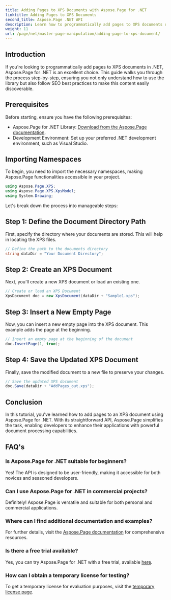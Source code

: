 ```yaml
---
title: Adding Pages to XPS Documents with Aspose.Page for .NET
linktitle: Adding Pages to XPS Documents
second_title: Aspose.Page .NET API
description: Learn how to programmatically add pages to XPS documents using Aspose.Page for .NET. This comprehensive guide covers prerequisites, code examples, and FAQs.
weight: 11
url: /page/net/master-page-manipulation/adding-page-to-xps-document/
---
```

## Introduction

If you're looking to programmatically add pages to XPS documents in .NET, Aspose.Page for .NET is an excellent choice. This guide walks you through the process step-by-step, ensuring you not only understand how to use the library but also follow SEO best practices to make this content easily discoverable.

## Prerequisites

Before starting, ensure you have the following prerequisites:

- Aspose.Page for .NET Library: [Download from the Aspose.Page documentation](https://reference.aspose.com/page/net/).
- Development Environment: Set up your preferred .NET development environment, such as Visual Studio.

## Importing Namespaces

To begin, you need to import the necessary namespaces, making Aspose.Page functionalities accessible in your project.

```csharp
using Aspose.Page.XPS;
using Aspose.Page.XPS.XpsModel;
using System.Drawing;
```

Let's break down the process into manageable steps:

## Step 1: Define the Document Directory Path

First, specify the directory where your documents are stored. This will help in locating the XPS files.

```csharp
// Define the path to the documents directory
string dataDir = "Your Document Directory";
```

## Step 2: Create an XPS Document

Next, you'll create a new XPS document or load an existing one.

```csharp
// Create or load an XPS Document
XpsDocument doc = new XpsDocument(dataDir + "Sample1.xps");
```

## Step 3: Insert a New Empty Page

Now, you can insert a new empty page into the XPS document. This example adds the page at the beginning.

```csharp
// Insert an empty page at the beginning of the document
doc.InsertPage(1, true);
```

## Step 4: Save the Updated XPS Document

Finally, save the modified document to a new file to preserve your changes.

```csharp
// Save the updated XPS document
doc.Save(dataDir + "AddPages_out.xps");
```

## Conclusion

In this tutorial, you've learned how to add pages to an XPS document using Aspose.Page for .NET. With its straightforward API, Aspose.Page simplifies the task, enabling developers to enhance their applications with powerful document processing capabilities.

## FAQ's

### Is Aspose.Page for .NET suitable for beginners?

Yes! The API is designed to be user-friendly, making it accessible for both novices and seasoned developers.

### Can I use Aspose.Page for .NET in commercial projects?

Definitely! Aspose.Page is versatile and suitable for both personal and commercial applications.

### Where can I find additional documentation and examples?

For further details, visit the [Aspose.Page documentation](https://reference.aspose.com/page/net/) for comprehensive resources.

### Is there a free trial available?

Yes, you can try Aspose.Page for .NET with a free trial, available [here](https://releases.aspose.com/).

### How can I obtain a temporary license for testing?

To get a temporary license for evaluation purposes, visit the [temporary license page](https://purchase.conholdate.com/temporary-license/).
